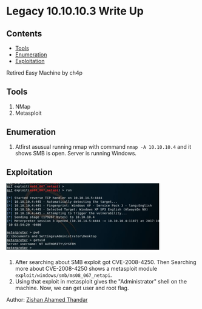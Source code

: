 <h1>Legacy 10.10.10.3 Write Up</h1>

<h2>Contents</h2>

- [Tools](#tools)
- [Enumeration](#enumeration)
- [Exploitation](#exploitation)

Retired Easy Machine by ch4p

## Tools

1. NMap
2. Metasploit
   
## Enumeration

1. Atfirst asusual running nmap with command `nmap -A 10.10.10.4` and it shows SMB is open. Server is running Windows.

## Exploitation

<img src="./img/2a.png?raw=true" width="80%" alt="Metasploit">

1. After searching about SMB exploit got CVE-2008-4250. Then Searching more about CVE-2008-4250 shows a metasploit module `exploit/windows/smb/ms08_067_netapi`.
2. Using that exploit in metasploit gives the "Administrator" shell on the machine. Now, we can get user and root flag.  

Author: [Zishan Ahamed Thandar](https://github.com/ZishanAdThandar/WriteUps/tree/main?tab=readme-ov-file#about-me)
